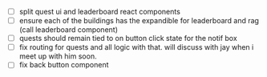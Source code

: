 - [ ] split quest ui and leaderboard react components
- [ ] ensure each of the buildings has the expandible for leaderboard and rag (call leaderboard component)
- [ ] quests should remain tied to on button click state for the notif box
- [ ] fix routing for quests and all logic with that. will discuss with jay when i meet up with him soon.
- [ ] fix back button component